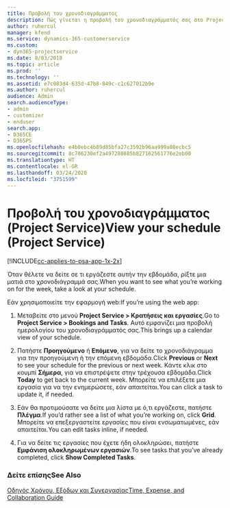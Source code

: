 ```yaml
---
title: Προβολή του χρονοδιαγράμματος
description: Πώς γίνεται η προβολή του χρονοδιαγράμματός σας στο Project Service
author: ruhercul
manager: kfend
ms.service: dynamics-365-customerservice
ms.custom:
- dyn365-projectservice
ms.date: 8/03/2018
ms.topic: article
ms.prod: ''
ms.technology: ''
ms.assetid: e7c083d4-635d-47b8-849c-c1c627012b9e
ms.author: ruhercul
audience: Admin
search.audienceType:
- admin
- customizer
- enduser
search.app:
- D365CE
- D365PS
ms.openlocfilehash: e4b8ebc4b89d85bfa27c3592b96aa999a08ecbc5
ms.sourcegitcommit: 8c786230ef2a497280885b827162561776e2eb00
ms.translationtype: HT
ms.contentlocale: el-GR
ms.lasthandoff: 03/24/2020
ms.locfileid: "3751599"
---
```

# <a name="view-your-schedule-project-service"></a><span data-ttu-id="1605e-103">Προβολή του χρονοδιαγράμματος (Project Service)</span><span class="sxs-lookup"><span data-stu-id="1605e-103">View your schedule (Project Service)</span></span>

[!INCLUDE[cc-applies-to-psa-app-1x-2x](../includes/cc-applies-to-psa-app-1x-2x.md)]

<span data-ttu-id="1605e-104">Όταν θέλετε να δείτε σε τι εργάζεστε αυτήν την εβδομάδα, ρίξτε μια ματιά στο χρονοδιάγραμμά σας.</span><span class="sxs-lookup"><span data-stu-id="1605e-104">When you want to see what you’re working on for the week, take a look at your schedule.</span></span>  
  
 <span data-ttu-id="1605e-105">Εάν χρησιμοποιείτε την εφαρμογή web:</span><span class="sxs-lookup"><span data-stu-id="1605e-105">If you’re using the web app:</span></span>  
  
1.  <span data-ttu-id="1605e-106">Μεταβείτε στο μενού **Project Service > Κρατήσεις και εργασίες**.</span><span class="sxs-lookup"><span data-stu-id="1605e-106">Go to **Project Service > Bookings and Tasks**.</span></span> <span data-ttu-id="1605e-107">Αυτό εμφανίζει μια προβολή ημερολογίου του χρονοδιαγράμματός σας.</span><span class="sxs-lookup"><span data-stu-id="1605e-107">This brings up a calendar view of your schedule.</span></span>  
  
2.  <span data-ttu-id="1605e-108">Πατήστε **Προηγούμενο** ή **Επόμενο**, για να δείτε το χρονοδιάγραμμα για την προηγούμενη ή την επόμενη εβδομάδα.</span><span class="sxs-lookup"><span data-stu-id="1605e-108">Click **Previous** or **Next** to see your schedule for the previous or next week.</span></span> <span data-ttu-id="1605e-109">Κάντε κλικ στο κουμπί **Σήμερα**, για να επιστρέψετε στην τρέχουσα εβδομάδα.</span><span class="sxs-lookup"><span data-stu-id="1605e-109">Click **Today** to get back to the current week.</span></span> <span data-ttu-id="1605e-110">Μπορείτε να επιλέξετε μια εργασία για να την ενημερώσετε, εάν απαιτείται.</span><span class="sxs-lookup"><span data-stu-id="1605e-110">You can click a task to update it, if needed.</span></span>  
  
3.  <span data-ttu-id="1605e-111">Εάν θα προτιμούσατε να δείτε μια λίστα με ό,τι εργάζεστε, πατήστε **Πλέγμα**.</span><span class="sxs-lookup"><span data-stu-id="1605e-111">If you’d rather see a list of what you’re working on, click **Grid**.</span></span> <span data-ttu-id="1605e-112">Μπορείτε να επεξεργαστείτε εργασίες που είναι ενσωματωμένες, εάν απαιτείται.</span><span class="sxs-lookup"><span data-stu-id="1605e-112">You can edit tasks inline, if needed.</span></span>  
  
4.  <span data-ttu-id="1605e-113">Για να δείτε τις εργασίες που έχετε ήδη ολοκληρώσει, πατήστε **Εμφάνιση ολοκληρωμένων εργασιών**.</span><span class="sxs-lookup"><span data-stu-id="1605e-113">To see tasks that you’ve already completed, click **Show Completed Tasks**.</span></span>  
  
### <a name="see-also"></a><span data-ttu-id="1605e-114">Δείτε επίσης</span><span class="sxs-lookup"><span data-stu-id="1605e-114">See Also</span></span>  
 [<span data-ttu-id="1605e-115">Οδηγός Χρόνου, Εξόδων και Συνεργασίας</span><span class="sxs-lookup"><span data-stu-id="1605e-115">Time, Expense, and Collaboration Guide</span></span>](../project-service/time-expense-collaboration-guide.md)
